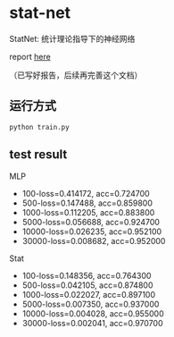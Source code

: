 # stat-net

StatNet: 统计理论指导下的神经网络

report [here]('./StatNet-统计理论指导下的神经网络.pdf')

（已写好报告，后续再完善这个文档）

## 运行方式

`python train.py`

## test result

MLP

- 100-loss=0.414172, acc=0.724700
- 500-loss=0.147488, acc=0.859800
- 1000-loss=0.112205, acc=0.883800
- 5000-loss=0.056688, acc=0.924700
- 10000-loss=0.026235, acc=0.952100
- 30000-loss=0.008682, acc=0.952000

Stat

- 100-loss=0.148356, acc=0.764300
- 500-loss=0.042105, acc=0.874800
- 1000-loss=0.022027, acc=0.897100
- 5000-loss=0.007350, acc=0.937000
- 10000-loss=0.004028, acc=0.955000
- 30000-loss=0.002041, acc=0.970700
